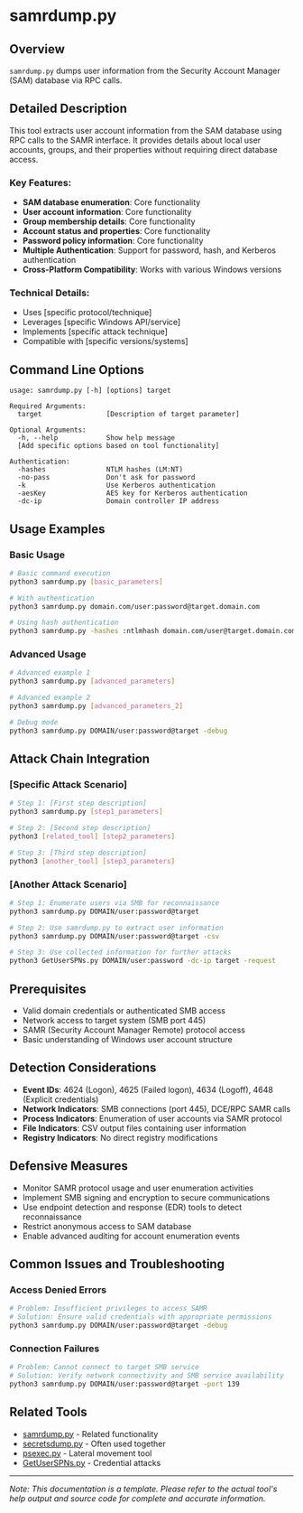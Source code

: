 # samrdump.py

## Overview
`samrdump.py` dumps user information from the Security Account Manager (SAM) database via RPC calls.

## Detailed Description
This tool extracts user account information from the SAM database using RPC calls to the SAMR interface. It provides details about local user accounts, groups, and their properties without requiring direct database access.

### Key Features:
- **SAM database enumeration**: Core functionality
- **User account information**: Core functionality
- **Group membership details**: Core functionality
- **Account status and properties**: Core functionality
- **Password policy information**: Core functionality
- **Multiple Authentication**: Support for password, hash, and Kerberos authentication
- **Cross-Platform Compatibility**: Works with various Windows versions

### Technical Details:
- Uses [specific protocol/technique]
- Leverages [specific Windows API/service]
- Implements [specific attack technique]
- Compatible with [specific versions/systems]

## Command Line Options

```
usage: samrdump.py [-h] [options] target

Required Arguments:
  target                [Description of target parameter]

Optional Arguments:
  -h, --help            Show help message
  [Add specific options based on tool functionality]

Authentication:
  -hashes               NTLM hashes (LM:NT)
  -no-pass              Don't ask for password
  -k                    Use Kerberos authentication
  -aesKey               AES key for Kerberos authentication
  -dc-ip                Domain controller IP address
```

## Usage Examples

### Basic Usage
```bash
# Basic command execution
python3 samrdump.py [basic_parameters]

# With authentication
python3 samrdump.py domain.com/user:password@target.domain.com

# Using hash authentication
python3 samrdump.py -hashes :ntlmhash domain.com/user@target.domain.com
```

### Advanced Usage
```bash
# Advanced example 1
python3 samrdump.py [advanced_parameters]

# Advanced example 2
python3 samrdump.py [advanced_parameters_2]

# Debug mode
python3 samrdump.py DOMAIN/user:password@target -debug
```

## Attack Chain Integration

### [Specific Attack Scenario]
```bash
# Step 1: [First step description]
python3 samrdump.py [step1_parameters]

# Step 2: [Second step description]
python3 [related_tool] [step2_parameters]

# Step 3: [Third step description]
python3 [another_tool] [step3_parameters]
```

### [Another Attack Scenario]
```bash
# Step 1: Enumerate users via SMB for reconnaissance
python3 samrdump.py DOMAIN/user:password@target

# Step 2: Use samrdump.py to extract user information
python3 samrdump.py DOMAIN/user:password@target -csv

# Step 3: Use collected information for further attacks
python3 GetUserSPNs.py DOMAIN/user:password -dc-ip target -request
```

## Prerequisites
- Valid domain credentials or authenticated SMB access
- Network access to target system (SMB port 445)
- SAMR (Security Account Manager Remote) protocol access
- Basic understanding of Windows user account structure

## Detection Considerations
- **Event IDs**: 4624 (Logon), 4625 (Failed logon), 4634 (Logoff), 4648 (Explicit credentials)
- **Network Indicators**: SMB connections (port 445), DCE/RPC SAMR calls
- **Process Indicators**: Enumeration of user accounts via SAMR protocol
- **File Indicators**: CSV output files containing user information
- **Registry Indicators**: No direct registry modifications

## Defensive Measures
- Monitor SAMR protocol usage and user enumeration activities
- Implement SMB signing and encryption to secure communications
- Use endpoint detection and response (EDR) tools to detect reconnaissance
- Restrict anonymous access to SAM database
- Enable advanced auditing for account enumeration events

## Common Issues and Troubleshooting

### Access Denied Errors
```bash
# Problem: Insufficient privileges to access SAMR
# Solution: Ensure valid credentials with appropriate permissions
python3 samrdump.py DOMAIN/user:password@target -debug
```

### Connection Failures
```bash
# Problem: Cannot connect to target SMB service
# Solution: Verify network connectivity and SMB service availability
python3 samrdump.py DOMAIN/user:password@target -port 139
```

## Related Tools
- [samrdump.py](link.md) - Related functionality
- [secretsdump.py](secretsdump.md) - Often used together
- [psexec.py](psexec.md) - Lateral movement tool
- [GetUserSPNs.py](GetUserSPNs.md) - Credential attacks

---

*Note: This documentation is a template. Please refer to the actual tool's help output and source code for complete and accurate information.*
